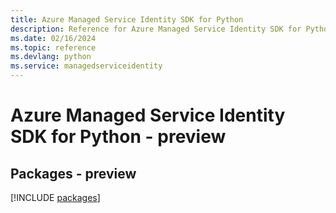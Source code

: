```yaml
---
title: Azure Managed Service Identity SDK for Python
description: Reference for Azure Managed Service Identity SDK for Python
ms.date: 02/16/2024
ms.topic: reference
ms.devlang: python
ms.service: managedserviceidentity
---
```

# Azure Managed Service Identity SDK for Python - preview
## Packages - preview
[!INCLUDE [packages](managed-service-identity-index.md)]